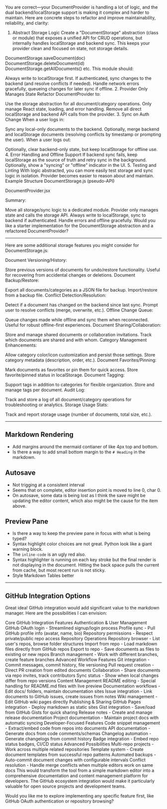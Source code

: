 You are correct—your DocumentProvider is handling a lot of logic, and the dual backend/localStorage support is making it complex and harder to maintain. Here are concrete steps to refactor and improve maintainability, reliability, and clarity:

1. Abstract Storage Logic
Create a "DocumentStorage" abstraction (class or module) that exposes a unified API for CRUD operations, but internally handles localStorage and backend sync. This keeps your provider clean and focused on state, not storage details.

DocumentStorage.saveDocument(doc)
DocumentStorage.deleteDocument(id)
DocumentStorage.getAllDocuments()
etc.
This module should:

Always write to localStorage first.
If authenticated, sync changes to the backend (and resolve conflicts if needed).
Handle network errors gracefully, queueing changes for later sync if offline.
2. Provider Only Manages State
Refactor DocumentProvider to:

Use the storage abstraction for all document/category operations.
Only manage React state, loading, and error handling.
Remove all direct localStorage and backend API calls from the provider.
3. Sync on Auth Change
When a user logs in:

Sync any local-only documents to the backend.
Optionally, merge backend and localStorage documents (resolving conflicts by timestamp or prompting the user).
When a user logs out:

Optionally, clear backend-only state, but keep localStorage for offline use.
4. Error Handling and Offline Support
If backend sync fails, keep localStorage as the source of truth and retry sync in the background.
Optionally, show a "syncing" or "offline" indicator in the UI.
5. Testing and Linting
With logic abstracted, you can more easily test storage and sync logic in isolation.
Provider becomes easier to reason about and maintain.
Example Structure
DocumentStorage.js (pseudo-API)

DocumentProvider.jsx

Summary:

Move all storage/sync logic to a dedicated module.
Provider only manages state and calls the storage API.
Always write to localStorage, sync to backend if authenticated.
Handle errors and offline gracefully.
Would you like a starter implementation for the DocumentStorage abstraction and a refactored DocumentProvider?

---

Here are some additional storage features you might consider for DocumentStorage.js:

Document Versioning/History:

Store previous versions of documents for undo/restore functionality.
Useful for recovering from accidental changes or deletions.
Document Backup/Restore:

Export all documents/categories as a JSON file for backup.
Import/restore from a backup file.
Conflict Detection/Resolution:

Detect if a document has changed on the backend since last sync.
Prompt user to resolve conflicts (merge, overwrite, etc.).
Offline Change Queue:

Queue changes made while offline and sync them when reconnected.
Useful for robust offline-first experiences.
Document Sharing/Collaboration:

Store and manage shared documents or collaboration invitations.
Track which documents are shared and with whom.
Category Management Enhancements:

Allow category color/icon customization and persist those settings.
Store category metadata (description, order, etc.).
Document Favorites/Pinning:

Mark documents as favorites or pin them for quick access.
Store favorite/pinned status in localStorage.
Document Tagging:

Support tags in addition to categories for flexible organization.
Store and manage tags per document.
Audit Log:

Track and store a log of all document/category operations for troubleshooting or analytics.
Storage Usage Stats:

Track and report storage usage (number of documents, total size, etc.).

---

## Markdown Rendering

* Add margins around the mermaid contianer of like 4px top and bottom.
* Is there a way to add small bottom margin to the `# Heading` in the markdown.

## Autosave

* Not trigging at a consistent interval
* Seems that on complete, editor insertion point is moved to line 0, char 0.
* On autosave, some data is being lost as I think the save might be updating the editor content, which also might be the cause for the item above.

## Preview Pane

* Is there a way to keep the preview pane in focus with what is being typed?
* Syntax highlight color choices are not great. Python look like a giant warning block.
* The `inline-code` is an ugly red also.
* Syntax highlighter is running on each key stroke but the final render is not displaying in the document. Hitting the back space pulls the current from cache, but most recent run is not sticky.
* Style Markdown Tables better

---

## GitHub Integration Options

Great idea! GitHub integration would add significant value to the markdown manager. Here are the possibilities I can envision:

Core GitHub Integration Features
Authentication & User Management
GitHub OAuth login - Streamlined signup/login process
Profile sync - Pull GitHub profile info (avatar, name, bio)
Repository permissions - Respect private/public repo access
Repository Operations
Repository browser - List user's repos, browse folder structures
Import from repo - Load markdown files directly from GitHub repos
Export to repo - Save documents as files to existing or new repos
Branch management - Work with different branches, create feature branches
Advanced Workflow Features
Git integration - Commit messages, commit history, file versioning
Pull request creation - Direct PR creation from edited documents
Collaboration - Share documents via repo invites, track contributors
Sync status - Show when local changes differ from repo versions
Content Management
README editing - Special handling for README.md files with live preview
Documentation workflows - Edit docs/ folders, maintain documentation sites
Issue integration - Link documents to GitHub issues, create issues from notes
Wiki management - Edit GitHub wiki pages directly
Publishing & Sharing
GitHub Pages integration - Deploy markdown as static sites
Gist integration - Save/load from GitHub Gists for quick sharing
Release notes - Create and manage release documentation
Project documentation - Maintain project docs with automatic syncing
Developer-Focused Features
Code snippet management - Extract/embed code from repos into documents
API documentation - Generate docs from code comments/schemas
Changelog automation - Generate changelogs from commit history
Badge integration - Embed repo status badges, CI/CD status
Advanced Possibilities
Multi-repo projects - Work across multiple related repositories
Template system - Create document templates from successful repo patterns
Automated backups - Auto-commit document changes with configurable intervals
Conflict resolution - Handle merge conflicts when multiple editors work on same docs
This would transform the tool from a simple markdown editor into a comprehensive documentation and content management platform for developers. The GitHub ecosystem integration would make it particularly valuable for open source projects and development teams.

Would you like me to explore implementing any specific feature first, like GitHub OAuth authentication or repository browsing?